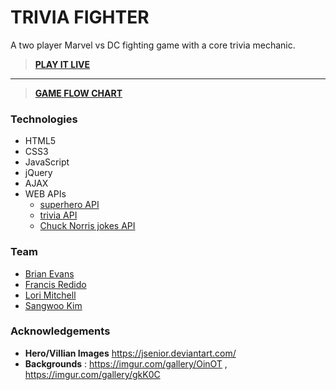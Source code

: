 # TRIVIA FIGHTER
A two player Marvel vs DC fighting game with a core trivia mechanic.

> [**PLAY IT LIVE**](http://triviafighter.redidofrancis.space/)
______________________________________________________________
> [**GAME FLOW CHART**](resources/etc/flow.pdf)

### Technologies
- HTML5
- CSS3
- JavaScript
- jQuery
- AJAX
- WEB APIs
    - [superhero API](http://www.superheroapi.com/)
    - [trivia API](https://opentdb.com)
    - [Chuck Norris jokes API](https://api.chucknorris.io/)


### Team

- [Brian Evans](https://github.com/sloumdrone)
- [Francis Redido](https://github.com/sicnarfodider/)
- [Lori Mitchell](https://github.com/lmitchell524)
- [Sangwoo Kim](https://github.com/sangwoo89118)

### Acknowledgements
- **Hero/Villian Images** https://jsenior.deviantart.com/
- **Backgrounds** : https://imgur.com/gallery/OinOT , https://imgur.com/gallery/gkK0C

